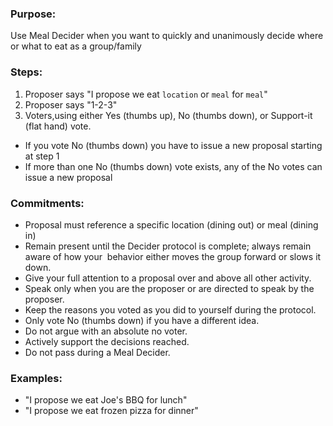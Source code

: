 ### Purpose: 
Use Meal Decider when you want to quickly and unanimously decide where or what to eat as a group/family
	
### Steps: 
1. Proposer says "I propose we eat `location` or `meal` for `meal`"
1. Proposer says "1-2-3"
1. Voters,using either Yes (thumbs up), No (thumbs down), or Support-it (flat hand) vote.
  * If you vote No (thumbs down) you have to issue a new proposal starting at step 1
  * If more than one No (thumbs down) vote exists, any of the No votes can issue a new proposal

### Commitments:
* Proposal must reference a specific location (dining out) or meal (dining in)
* Remain present until the Decider protocol is complete; always remain aware of how your  behavior either moves the group forward or slows it down. 
* Give your full attention to a proposal over and above all other activity. 
* Speak only when you are the proposer or are directed to speak by the proposer. 
* Keep the reasons you voted as you did to yourself during the protocol. 
* Only vote No (thumbs down) if you have a different idea.
* Do not argue with an absolute no voter.
* Actively support the decisions reached. 
* Do not pass during a Meal Decider. 

### Examples:
* "I propose we eat Joe's BBQ for lunch"
* "I propose we eat frozen pizza for dinner"
